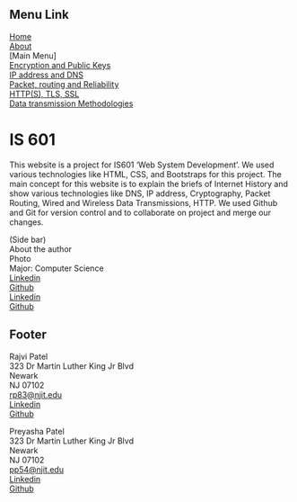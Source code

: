 ## Menu Link
[Home](README.md)\
[About](AboutUs.md)\
[Main Menu]\
[Encryption and Public Keys](Encryption_and_public_keys.md)\
[IP address and DNS](IP_address_and_DNS.md)\
[Packet, routing and Reliability](Packet_routing_and_reliability.md)\
[HTTP(S), TLS, SSL](HHTPS_SSL_TLS_DigitalCertificate.md)\
[Data transmission Methodologies](Wired_and_wireless_data_transmission.md)


# IS 601
This website is a project for IS601 ‘Web System Development’. We used various technologies like HTML, CSS, and Bootstraps for this project.
The main concept for this website is to explain the briefs of Internet History and show various technologies like DNS, IP address, Cryptography, Packet Routing, Wired and Wireless Data Transmissions, HTTP.
We used Github and Git for version control and to collaborate on project and merge our changes.

(Side bar)\
About the author\
Photo\
Major: Computer Science\
[Linkedin](http://linkedin.com/in/rajvi-patel-4403681b5)\
[Github](https://github.com/raajvipatel99)\
[Linkedin](http://linkedin.com/in/preyasha-patel-67356a122)\
[Github](https://github.com/preyasha2810)

## Footer
Rajvi Patel\
323 Dr Martin Luther King Jr Blvd\
Newark\
NJ 07102\
<rp83@njit.edu>\
[Linkedin](http://linkedin.com/in/rajvi-patel-4403681b5)\
[Github](https://github.com/raajvipatel99)


Preyasha Patel\
323 Dr Martin Luther King Jr Blvd\
Newark\
NJ 07102\
<pp54@njit.edu>\
[Linkedin](http://linkedin.com/in/preyasha-patel-67356a122)\
[Github](https://github.com/preyasha2810)
